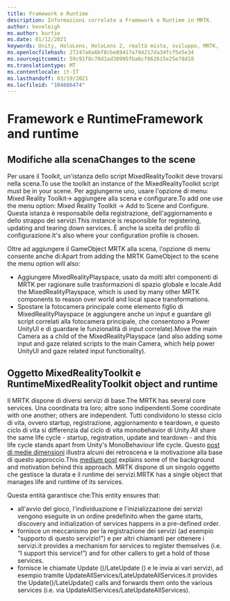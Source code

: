 ```yaml
---
title: Framework e Runtime
description: Informazioni correlate a Framework e Runtime in MRTK.
author: keveleigh
ms.author: kurtie
ms.date: 01/12/2021
keywords: Unity, HoloLens, HoloLens 2, realtà mista, sviluppo, MRTK,
ms.openlocfilehash: 27247a6a6bf8cbe89417a794217da34fcf5e5e34
ms.sourcegitcommit: 59c91f8c70d1ad30995fba6cf862615e25e78d10
ms.translationtype: MT
ms.contentlocale: it-IT
ms.lasthandoff: 03/19/2021
ms.locfileid: "104686474"
---
```

# <a name="framework-and-runtime"></a><span data-ttu-id="c7615-104">Framework e Runtime</span><span class="sxs-lookup"><span data-stu-id="c7615-104">Framework and runtime</span></span>

## <a name="changes-to-the-scene"></a><span data-ttu-id="c7615-105">Modifiche alla scena</span><span class="sxs-lookup"><span data-stu-id="c7615-105">Changes to the scene</span></span>

<span data-ttu-id="c7615-106">Per usare il Toolkit, un'istanza dello script MixedRealityToolkit deve trovarsi nella scena.</span><span class="sxs-lookup"><span data-stu-id="c7615-106">To use the toolkit an instance of the MixedRealityToolkit script must be in your scene.</span></span>
<span data-ttu-id="c7615-107">Per aggiungerne uno, usare l'opzione di menu: Mixed Reality Toolkit-> aggiungere alla scena e configurare.</span><span class="sxs-lookup"><span data-stu-id="c7615-107">To add one use the menu option: Mixed Reality Toolkit -> Add to Scene and Configure.</span></span> <span data-ttu-id="c7615-108">Questa istanza è responsabile della registrazione, dell'aggiornamento e dello strappo dei servizi.</span><span class="sxs-lookup"><span data-stu-id="c7615-108">This instance is responsible for registering, updating and tearing down services.</span></span> <span data-ttu-id="c7615-109">È anche la scelta del profilo di configurazione.</span><span class="sxs-lookup"><span data-stu-id="c7615-109">It's also where your configuration profile is chosen.</span></span>

<span data-ttu-id="c7615-110">Oltre ad aggiungere il GameObject MRTK alla scena, l'opzione di menu consente anche di:</span><span class="sxs-lookup"><span data-stu-id="c7615-110">Apart from adding the MRTK GameObject to the scene the menu option will also:</span></span>

- <span data-ttu-id="c7615-111">Aggiungere MixedRealityPlayspace, usato da molti altri componenti di MRTK per ragionare sulle trasformazioni di spazio globale e locale.</span><span class="sxs-lookup"><span data-stu-id="c7615-111">Add the MixedRealityPlayspace, which is used by many other MRTK components to reason over world and local space transformations.</span></span>
- <span data-ttu-id="c7615-112">Spostare la fotocamera principale come elemento figlio di MixedRealityPlayspace (e aggiungere anche un input e guardare gli script correlati alla fotocamera principale, che consentono a Power UnityUI e di guardare le funzionalità di input correlate).</span><span class="sxs-lookup"><span data-stu-id="c7615-112">Move the main Camera as a child of the MixedRealityPlayspace (and also adding some input and gaze related scripts to the main Camera, which help power UnityUI and gaze related input functionality).</span></span>

## <a name="mixedrealitytoolkit-object-and-runtime"></a><span data-ttu-id="c7615-113">Oggetto MixedRealityToolkit e Runtime</span><span class="sxs-lookup"><span data-stu-id="c7615-113">MixedRealityToolkit object and runtime</span></span>

<span data-ttu-id="c7615-114">Il MRTK dispone di diversi servizi di base.</span><span class="sxs-lookup"><span data-stu-id="c7615-114">The MRTK has several core services.</span></span> <span data-ttu-id="c7615-115">Una coordinata tra loro; altre sono indipendenti.</span><span class="sxs-lookup"><span data-stu-id="c7615-115">Some coordinate with one another; others are independent.</span></span>
<span data-ttu-id="c7615-116">Tutti condividono lo stesso ciclo di vita, ovvero startup, registrazione, aggiornamento e teardown, e questo ciclo di vita si differenzia dal ciclo di vita monobehavior di Unity.</span><span class="sxs-lookup"><span data-stu-id="c7615-116">All share the same life cycle - startup, registration, update and teardown - and this life cycle stands apart from Unity's MonoBehaviour life cycle.</span></span> <span data-ttu-id="c7615-117">Questo [post di medie dimensioni](https://medium.com/@stephen_hodgson/the-mixed-reality-framework-6fdb5c11feb2) illustra alcuni dei retroscena e la motivazione alla base di questo approccio.</span><span class="sxs-lookup"><span data-stu-id="c7615-117">This [medium post](https://medium.com/@stephen_hodgson/the-mixed-reality-framework-6fdb5c11feb2) explains some of the background and motivation behind this approach.</span></span> <span data-ttu-id="c7615-118">MRTK dispone di un singolo oggetto che gestisce la durata e il runtime dei servizi.</span><span class="sxs-lookup"><span data-stu-id="c7615-118">MRTK has a single object that manages life and runtime of its services.</span></span>

<span data-ttu-id="c7615-119">Questa entità garantisce che:</span><span class="sxs-lookup"><span data-stu-id="c7615-119">This entity ensures that:</span></span>

- <span data-ttu-id="c7615-120">all'avvio del gioco, l'individuazione e l'inizializzazione dei servizi vengono eseguite in un ordine predefinito.</span><span class="sxs-lookup"><span data-stu-id="c7615-120">when the game starts, discovery and initialization of services happens in a pre-defined order.</span></span>
- <span data-ttu-id="c7615-121">fornisce un meccanismo per la registrazione dei servizi (ad esempio "supporto di questo servizio!") e per altri chiamanti per ottenere i servizi.</span><span class="sxs-lookup"><span data-stu-id="c7615-121">it provides a mechanism for services to register themselves (i.e. “I support this service!”) and for other callers to get a hold of those services.</span></span>
- <span data-ttu-id="c7615-122">fornisce le chiamate Update ()/LateUpdate () e le invia ai vari servizi, ad esempio tramite UpdateAllServices/LateUpdateAllServices.</span><span class="sxs-lookup"><span data-stu-id="c7615-122">it provides the Update()/LateUpdate() calls and forwards them onto the various services (i.e. via UpdateAllServices/LateUpdateAllServices).</span></span>
